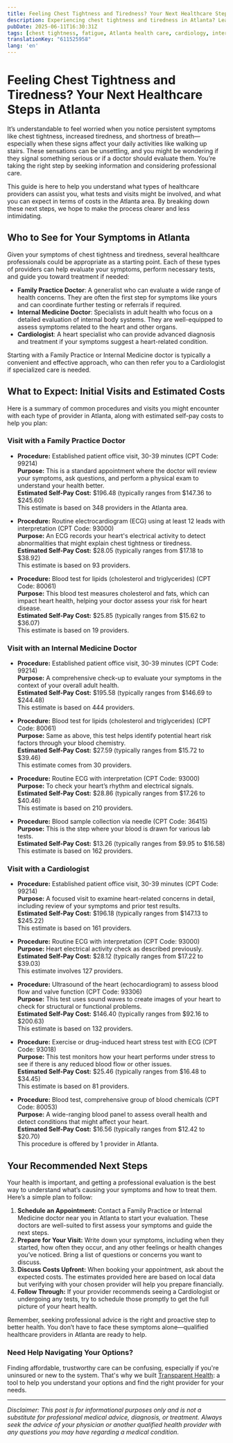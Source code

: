 ```yaml
---
title: Feeling Chest Tightness and Tiredness? Your Next Healthcare Steps in Atlanta  
description: Experiencing chest tightness and tiredness in Atlanta? Learn who to see, what tests you may need, and estimated costs to help you take the next step.  
pubDate: 2025-06-11T16:30:31Z
tags: [chest tightness, fatigue, Atlanta health care, cardiology, internal medicine, family practice, cost transparency]
translationKey: "611525958"
lang: 'en'
---
```


# Feeling Chest Tightness and Tiredness? Your Next Healthcare Steps in Atlanta

It’s understandable to feel worried when you notice persistent symptoms like chest tightness, increased tiredness, and shortness of breath—especially when these signs affect your daily activities like walking up stairs. These sensations can be unsettling, and you might be wondering if they signal something serious or if a doctor should evaluate them. You’re taking the right step by seeking information and considering professional care.

This guide is here to help you understand what types of healthcare providers can assist you, what tests and visits might be involved, and what you can expect in terms of costs in the Atlanta area. By breaking down these next steps, we hope to make the process clearer and less intimidating.

## Who to See for Your Symptoms in Atlanta

Given your symptoms of chest tightness and tiredness, several healthcare professionals could be appropriate as a starting point. Each of these types of providers can help evaluate your symptoms, perform necessary tests, and guide you toward treatment if needed:

- **Family Practice Doctor**: A generalist who can evaluate a wide range of health concerns. They are often the first step for symptoms like yours and can coordinate further testing or referrals if required.
- **Internal Medicine Doctor**: Specialists in adult health who focus on a detailed evaluation of internal body systems. They are well-equipped to assess symptoms related to the heart and other organs.
- **Cardiologist**: A heart specialist who can provide advanced diagnosis and treatment if your symptoms suggest a heart-related condition.

Starting with a Family Practice or Internal Medicine doctor is typically a convenient and effective approach, who can then refer you to a Cardiologist if specialized care is needed.

## What to Expect: Initial Visits and Estimated Costs

Here is a summary of common procedures and visits you might encounter with each type of provider in Atlanta, along with estimated self-pay costs to help you plan:

### Visit with a Family Practice Doctor

- **Procedure:** Established patient office visit, 30-39 minutes (CPT Code: 99214)  
  **Purpose:** This is a standard appointment where the doctor will review your symptoms, ask questions, and perform a physical exam to understand your health better.  
  **Estimated Self-Pay Cost:** $196.48 (typically ranges from $147.36 to $245.60)  
  This estimate is based on 348 providers in the Atlanta area.

- **Procedure:** Routine electrocardiogram (ECG) using at least 12 leads with interpretation (CPT Code: 93000)  
  **Purpose:** An ECG records your heart's electrical activity to detect abnormalities that might explain chest tightness or tiredness.  
  **Estimated Self-Pay Cost:** $28.05 (typically ranges from $17.18 to $38.92)  
  This estimate is based on 93 providers.

- **Procedure:** Blood test for lipids (cholesterol and triglycerides) (CPT Code: 80061)  
  **Purpose:** This blood test measures cholesterol and fats, which can impact heart health, helping your doctor assess your risk for heart disease.  
  **Estimated Self-Pay Cost:** $25.85 (typically ranges from $15.62 to $36.07)  
  This estimate is based on 19 providers.

### Visit with an Internal Medicine Doctor

- **Procedure:** Established patient office visit, 30-39 minutes (CPT Code: 99214)  
  **Purpose:** A comprehensive check-up to evaluate your symptoms in the context of your overall adult health.  
  **Estimated Self-Pay Cost:** $195.58 (typically ranges from $146.69 to $244.48)  
  This estimate is based on 444 providers.

- **Procedure:** Blood test for lipids (cholesterol and triglycerides) (CPT Code: 80061)  
  **Purpose:** Same as above, this test helps identify potential heart risk factors through your blood chemistry.  
  **Estimated Self-Pay Cost:** $27.59 (typically ranges from $15.72 to $39.46)  
  This estimate comes from 30 providers.

- **Procedure:** Routine ECG with interpretation (CPT Code: 93000)  
  **Purpose:** To check your heart’s rhythm and electrical signals.  
  **Estimated Self-Pay Cost:** $28.86 (typically ranges from $17.26 to $40.46)  
  This estimate is based on 210 providers.

- **Procedure:** Blood sample collection via needle (CPT Code: 36415)  
  **Purpose:** This is the step where your blood is drawn for various lab tests.  
  **Estimated Self-Pay Cost:** $13.26 (typically ranges from $9.95 to $16.58)  
  This estimate is based on 162 providers.

### Visit with a Cardiologist

- **Procedure:** Established patient office visit, 30-39 minutes (CPT Code: 99214)  
  **Purpose:** A focused visit to examine heart-related concerns in detail, including review of your symptoms and prior test results.  
  **Estimated Self-Pay Cost:** $196.18 (typically ranges from $147.13 to $245.22)  
  This estimate is based on 161 providers.

- **Procedure:** Routine ECG with interpretation (CPT Code: 93000)  
  **Purpose:** Heart electrical activity check as described previously.  
  **Estimated Self-Pay Cost:** $28.12 (typically ranges from $17.22 to $39.03)  
  This estimate involves 127 providers.

- **Procedure:** Ultrasound of the heart (echocardiogram) to assess blood flow and valve function (CPT Code: 93306)  
  **Purpose:** This test uses sound waves to create images of your heart to check for structural or functional problems.  
  **Estimated Self-Pay Cost:** $146.40 (typically ranges from $92.16 to $200.63)  
  This estimate is based on 132 providers.

- **Procedure:** Exercise or drug-induced heart stress test with ECG (CPT Code: 93018)  
  **Purpose:** This test monitors how your heart performs under stress to see if there is any reduced blood flow or other issues.  
  **Estimated Self-Pay Cost:** $25.46 (typically ranges from $16.48 to $34.45)  
  This estimate is based on 81 providers.

- **Procedure:** Blood test, comprehensive group of blood chemicals (CPT Code: 80053)  
  **Purpose:** A wide-ranging blood panel to assess overall health and detect conditions that might affect your heart.  
  **Estimated Self-Pay Cost:** $16.56 (typically ranges from $12.42 to $20.70)  
  This procedure is offered by 1 provider in Atlanta.

## Your Recommended Next Steps

Your health is important, and getting a professional evaluation is the best way to understand what’s causing your symptoms and how to treat them. Here’s a simple plan to follow:

1. **Schedule an Appointment:** Contact a Family Practice or Internal Medicine doctor near you in Atlanta to start your evaluation. These doctors are well-suited to first assess your symptoms and guide the next steps.
2. **Prepare for Your Visit:** Write down your symptoms, including when they started, how often they occur, and any other feelings or health changes you’ve noticed. Bring a list of questions or concerns you want to discuss.
3. **Discuss Costs Upfront:** When booking your appointment, ask about the expected costs. The estimates provided here are based on local data but verifying with your chosen provider will help you prepare financially.
4. **Follow Through:** If your provider recommends seeing a Cardiologist or undergoing any tests, try to schedule those promptly to get the full picture of your heart health.

Remember, seeking professional advice is the right and proactive step to better health. You don’t have to face these symptoms alone—qualified healthcare providers in Atlanta are ready to help.

### Need Help Navigating Your Options?

Finding affordable, trustworthy care can be confusing, especially if you're uninsured or new to the system. That's why we built [Transparent Health](https://transparenthealth.ai): a tool to help you understand your options and find the right provider for your needs. 

---

*Disclaimer: This post is for informational purposes only and is not a substitute for professional medical advice, diagnosis, or treatment. Always seek the advice of your physician or another qualified health provider with any questions you may have regarding a medical condition.*